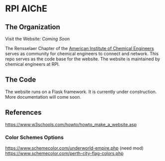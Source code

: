 # RPI AIChE

## The Organization
Visit the Website: <i> Coming Soon </i>
 
The Rensselaer Chapter of the <a href="https://www.aiche.org">American Institute of Chemical Engineers</a> serves 
as community for chemical engineers to connect and network. This repo serves as the code base for the website. The 
website is maintained by chemical engineers at RPI. 

## The Code
The website runs on a Flask framework. It is currently under construction. More documentation will come soon. 


## References
<a> https://www.w3schools.com/howto/howto_make_a_website.asp </a>

### Color Schemes Options
https://www.schemecolor.com/underworld-empire.php (need mod)
https://www.schemecolor.com/perth-city-flag-colors.php